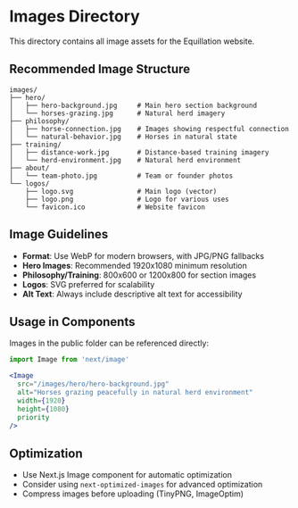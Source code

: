 # Images Directory

This directory contains all image assets for the Equillation website.

## Recommended Image Structure

```
images/
├── hero/
│   ├── hero-background.jpg     # Main hero section background
│   └── horses-grazing.jpg      # Natural herd imagery
├── philosophy/
│   ├── horse-connection.jpg    # Images showing respectful connection
│   └── natural-behavior.jpg    # Horses in natural state
├── training/
│   ├── distance-work.jpg       # Distance-based training imagery
│   └── herd-environment.jpg    # Natural herd environment
├── about/
│   └── team-photo.jpg          # Team or founder photos
└── logos/
    ├── logo.svg                # Main logo (vector)
    ├── logo.png                # Logo for various uses
    └── favicon.ico             # Website favicon
```

## Image Guidelines

- **Format**: Use WebP for modern browsers, with JPG/PNG fallbacks
- **Hero Images**: Recommended 1920x1080 minimum resolution
- **Philosophy/Training**: 800x600 or 1200x800 for section images  
- **Logos**: SVG preferred for scalability
- **Alt Text**: Always include descriptive alt text for accessibility

## Usage in Components

Images in the public folder can be referenced directly:

```jsx
import Image from 'next/image'

<Image 
  src="/images/hero/hero-background.jpg"
  alt="Horses grazing peacefully in natural herd environment"
  width={1920}
  height={1080}
  priority
/>
```

## Optimization

- Use Next.js Image component for automatic optimization
- Consider using `next-optimized-images` for advanced optimization
- Compress images before uploading (TinyPNG, ImageOptim)
